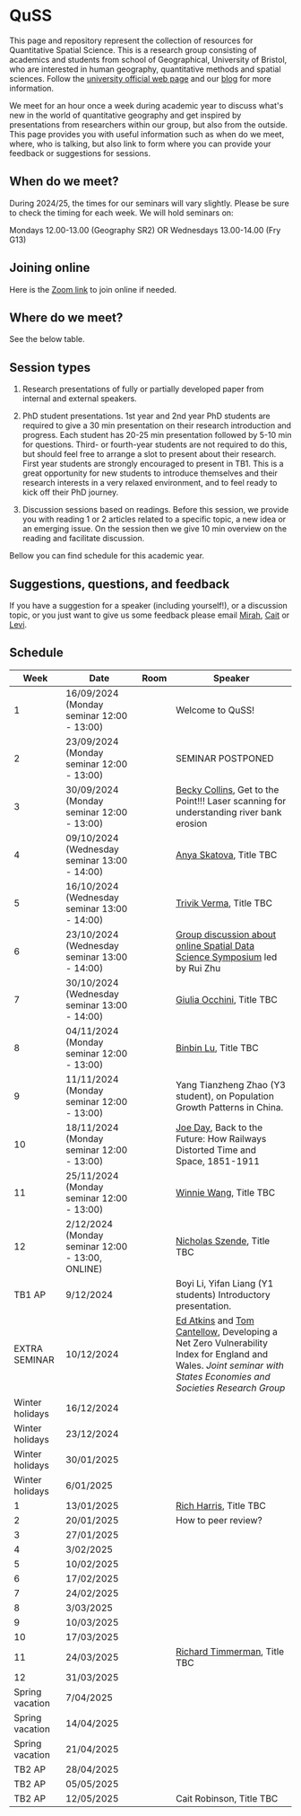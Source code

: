 # QuSS

This page and repository represent the collection of resources for Quantitative Spatial Science. This is a research group consisting of academics and students from school of Geographical, University of Bristol, who are interested in human geography, quantitative methods and spatial sciences. Follow the [university official web page](http://www.bristol.ac.uk/geography/research/quantitative-spatial-science/) and our [blog](https://quss.blogs.bristol.ac.uk/) for more information.

We meet for an hour once a week during academic year to discuss what's new in the world of quantitative geography and get inspired by presentations from researchers within our group, but also from the outside. This page provides you with useful information such as when do we meet, where, who is talking, but also link to form where you can provide your feedback or suggestions for sessions.

## When do we meet?

During 2024/25, the times for our seminars will vary slightly. Please be sure to check the timing for each week. We will hold seminars on:

Mondays 12.00-13.00 (Geography SR2)
OR
Wednesdays 13.00-14.00 (Fry G13)

## Joining online

Here is the [Zoom link](https://bristol-ac-uk.zoom.us/j/92344645473) to join online if needed.

## Where do we meet?

See the below table.

## Session types

1.  Research presentations of fully or partially developed paper from internal and external speakers.

2.  PhD student presentations. 1st year and 2nd year PhD students are required to give a 30 min presentation on their research introduction and progress. Each student has 20-25 min presentation followed by 5-10 min for questions. Third- or fourth-year students are not required to do this, but should feel free to arrange a slot to present about their research. First year students are strongly encouraged to present in TB1. This is a great opportunity for new students to introduce themselves and their research interests in a very relaxed environment, and to feel ready to kick off their PhD journey. 

3.  Discussion sessions based on readings. Before this session, we provide you with reading 1 or 2 articles related to a specific topic, a new idea or an emerging issue. On the session then we give 10 min overview on the reading and facilitate discussion.

Bellow you can find schedule for this academic year.

## Suggestions, questions, and feedback

If you have a suggestion for a speaker (including yourself!), or a discussion topic, or you just want to give us some feedback please email [Mirah](mailto:jing.zhang.2021@bristol.ac.uk), [Cait](mailto:caitlin.robinson@bristol.ac.uk) or [Levi](mailto:levi.wolf@bristol.ac.uk).

## Schedule

| Week            | Date       | Room | Speaker          | 
|-----------------|------------|------|------------------|
| 1               | 16/09/2024 (Monday seminar 12:00 - 13:00) |      | Welcome to QuSS! |
| 2               | 23/09/2024 (Monday seminar 12:00 - 13:00) |      | SEMINAR POSTPONED|
| 3               | 30/09/2024 (Monday seminar 12:00 - 13:00) |      |[Becky Collins](https://research-information.bris.ac.uk/en/persons/becky-collins), Get to the Point!!! Laser scanning for understanding river bank erosion|
| 4               | 09/10/2024 (Wednesday seminar 13:00 - 14:00)|      |[Anya Skatova]( https://research-information.bris.ac.uk/en/persons/anya-skatova), Title TBC|
| 5               | 16/10/2024 (Wednesday seminar 13:00 - 14:00)|      |[Trivik Verma](https://trivikverma.com/), Title TBC|
| 6               | 23/10/2024 (Wednesday seminar 13:00 - 14:00)|      |[Group discussion about online Spatial Data Science Symposium](http://sdss2024.spatial-data-science.net/index.html) led by Rui Zhu|
| 7               | 30/10/2024 (Wednesday seminar 13:00 - 14:00)|      |[Giulia Occhini](https://www.languagesciences.cam.ac.uk/staff/dr-giulia-occhini), Title TBC                  |
| 8               | 04/11/2024 (Monday seminar 12:00 - 13:00)|      | [Binbin Lu](https://orcid.org/0000-0001-7847-7560), Title TBC |
| 9               | 11/11/2024 (Monday seminar 12:00 - 13:00)|      |   Yang Tianzheng Zhao (Y3 student), on Population Growth Patterns in China.     |
| 10              | 18/11/2024 (Monday seminar 12:00 - 13:00)|      |[Joe Day](https://research-information.bris.ac.uk/en/persons/joe-day), Back to the Future: How Railways Distorted Time and Space, 1851-1911|
| 11              | 25/11/2024 (Monday seminar 12:00 - 13:00)|     |[Winnie Wang](), Title TBC    |
| 12              | 2/12/2024 (Monday seminar 12:00 - 13:00, ONLINE)|      |[Nicholas Szende](https://geographie-cites.cnrs.fr/membres/nicolas-szende/), Title TBC   |
| TB1 AP          | 9/12/2024 |     |               Boyi Li, Yifan Liang (Y1 students) Introductory presentation.    |
| EXTRA SEMINAR | 10/12/2024 |     | [Ed Atkins](https://research-information.bris.ac.uk/en/persons/ed-atkins) and [Tom Cantellow](https://research-information.bris.ac.uk/en/persons/tom-cantellow), Developing a Net Zero Vulnerability Index for England and Wales. *Joint seminar with States Economies and Societies Research Group*  |
| Winter holidays | 16/12/2024 |      |                  |
| Winter holidays | 23/12/2024 |      |                  |
| Winter holidays | 30/01/2025 |      |                  |
| Winter holidays | 6/01/2025 |      |                  |
| 1               | 13/01/2025 |      | [Rich Harris](https://www.bristol.ac.uk/people/person/Richard-Harris-871b21a9-0f5f-4bc8-9a99-8ace550d9903/), Title TBC|
| 2               | 20/01/2025 |      | How to peer review? |
| 3               | 27/01/2025 |      |                  |
| 4               | 3/02/2025 |      |                  |
| 5               | 10/02/2025 |      |                  |
| 6               | 17/02/2025 |      |                  |
| 7               | 24/02/2025 |      |                  |
| 8               | 3/03/2025 |      |                  |
| 9               | 10/03/2025 |      |                  |
| 10              | 17/03/2025 |      |                  |
| 11              | 24/03/2025 |      |[Richard Timmerman](https://research-information.bris.ac.uk/en/persons/richard-m-timmerman), Title TBC                |
| 12              | 31/03/2025 |      |                  |
| Spring vacation | 7/04/2025 |      |                  |
| Spring vacation | 14/04/2025 |      |                  |
| Spring vacation | 21/04/2025 |      |                  |
| TB2 AP          | 28/04/2025 |      |                  |
| TB2 AP          | 05/05/2025 |      |                  |
| TB2 AP          | 12/05/2025 |      |Cait Robinson, Title TBC                  | 
